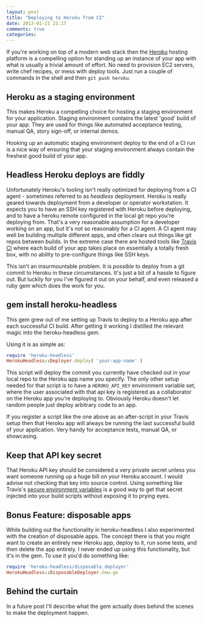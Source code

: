 ```yaml
---
layout: post
title: "Deploying to Heroku from CI"
date: 2013-01-21 21:17
comments: true
categories: 
---
```


If you're working on top of a modern web stack then the [Heroku](http://www.heroku.com/) hosting platform is a compelling option for standing up an instance of your app with what is usually a trivial amount of effort. No need to provision EC2 servers, write chef recipes, or mess with deploy tools. Just run a couple of commands in the shell and then `git push heroku`. 

## Heroku as a staging environment
This makes Heroku a compelling choice for hosting a staging environment for your application. Staging environment contains the latest 'good' build of your app. They are used for things like automated acceptance testing, manual QA, story sign-off, or internal demos.  

Hooking up an automatic staging environment deploy to the end of a CI run is a nice way of ensuring that your staging environment always contain the freshest good build of your app.

## Headless Heroku deploys are fiddly
Unfortunately Heroku's tooling isn't really optimized for deploying from a CI agent - sometimes referred to as *headless* deployment. Heroku is really geared towards deployment from a developer or operator workstation. It expects you to have an SSH key registered with Heroku before deploying, and to have a heroku remote configured in the local git repo you're deploying from. That's a very reasonable assumption for a developer working on an app, but it's not so reasonably for a CI agent. A CI agent may well be building multiple different apps, and often clears out things like git repos between builds. In the extreme case there are hosted tools like [Travis CI](https://travis-ci.org/) where each build of your app takes place on essentially a totally fresh box, with no ability to pre-configure things like SSH keys.

This isn't an insurmountable problem. It is *possible* to deploy from a git commit to Heroku in these circumstances. It's just a bit of a hassle to figure out. But luckily for you I've figured it out on your behalf, and even released a ruby gem which does the work for you.

## gem install heroku-headless

This gem grew out of me setting up Travis to deploy to a Heroku app after each successful CI build. After getting it working I distilled the relevant magic into the heroku-headless gem.

Using it is as simple as:

``` ruby travis-after-script
require 'heroku-headless'
HerokuHeadless::Deployer.deploy( 'your-app-name' )
```

This script will deploy the commit you currently have checked out in your local repo to the Heroku app name you specify. The only other setup needed for that script is to have a `HEROKU_API_KEY` environment variable set, where the user associated with that api key is registered as a collaborator on the Heroku app you're deploying to. Obviously Heroku doesn't let random people just deploy arbitrary code to an app.

If you register a script like the one above as an after-script in your Travis setup then that Heroku app will always be running the last successful build of your application. Very handy for acceptance tests, manual QA, or showcasing.

## Keep that API key secret
That Heroku API key should be considered a very private secret unless you want someone running up a huge bill on your Heroku account. I would advise not checking that key into source control. Using something like Travis's [secure environment variables](http://about.travis-ci.org/docs/user/build-configuration/#Secure-environment-variables) is a good way to get that secret injected into your build scripts without exposing it to prying eyes.

## Bonus Feature: disposable apps

While building out the functionality in heroku-headless I also experimented with the creation of disposable apps. The concept there is that you might want to create an entirely new Heroku app, deploy to it, run some tests, and then delete the app entirely. I never ended up using this functionality, but it's in the gem. To use it you'd do something like:

``` ruby deploy-to-disposable-app
require 'heroku-headless/disposable_deployer'
HerokuHeadless::DisposableDeployer.new.go
```

## Behind the curtain
In a future post I'll describe what the gem actually does behind the scenes to make the deployment happen.
